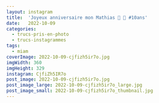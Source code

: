 ```yaml
---
layout: instagram
title:  'Joyeux anniversaire mon Mathias 🎂 🥳 #10ans'
date:   2022-10-09
categories: 
  - trucs-pris-en-photo
  - trucs-instagrammes
tags:
  - miam
coverImage: 2022-10-09-cjfizh5ir7o.jpg
imgWidth: 360
imgHeight: 329
instagram: CjfiZh5IR7o
post_image: 2022-10-09-cjfizh5ir7o.jpg
post_image_large: 2022-10-09-cjfizh5ir7o_large.jpg
post_image_small: 2022-10-09-cjfizh5ir7o_thumbnail.jpg
---
```



